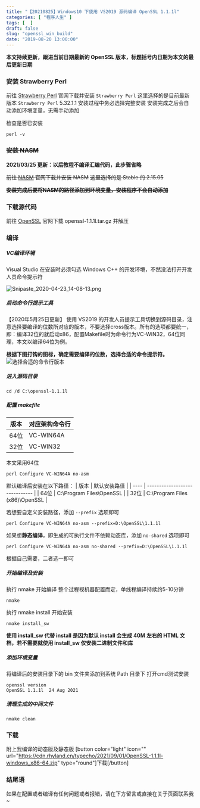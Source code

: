 ```yaml
---
title: "【20210825】Windows10 下使用 VS2019 源码编译 OpenSSL 1.1.1l"
categories: [ "程序人生" ]
tags: [  ]
draft: false
slug: "openssl_win_build"
date: "2019-08-20 13:00:00"
---
```


**本文持续更新，跟进当前日期最新的 OpenSSL 版本，标题括号内日期为本文的最后更新日期**

### 安装 Strawberry Perl

前往 [Strawberry Perl][1] 官网下载并安装 `Strawberry Perl`
这里选择的是目前最新版本 `Strawberry Perl` 5.32.1.1
安装过程中务必选择完整安装
安装完成之后会自动添加环境变量，无需手动添加

检查是否已安装
```shell
perl -v
```

### ~~安装 NASM~~
**2021/03/25 更新：以后教程不编译汇编代码，此步骤省略**

~~前往 [NASM][2] 官网下载并安装 NASM~~
~~这里选择的是 Stable 的 2.15.05~~

~~**安装完成后要将NASM的路径添加到环境变量，安装程序不会自动添加**~~

### 下载源代码
前往 [OpenSSL][3] 官网下载 openssl-1.1.1l.tar.gz 并解压

### 编译
##### VC编译环境
 Visual Studio 在安装时必须勾选 Windows C++ 的开发环境，不然没法打开开发人员命令提示符

![Snipaste_2020-04-23_14-08-13.png][4]

##### 启动命令行提示工具
【2020年5月25日更新】
 使用 VS2019 的开发人员提示工具切换到源码目录，注意选择要编译的位数所对应的版本，不要选择cross版本。所有的选项都要统一，即：编译32位的就启动x86，配置Makefile时为命令行为VC-WIN32，64位同理，本文以编译64位为例。


**根据下图打钩的图标，确定需要编译的位数，选择合适的命令提示符。**
![选择合适的命令行版本][5]

##### 进入源码目录
```shell
cd /d C:\openssl-1.1.1l
```
##### 配置 makefile

| 版本   | 对应架构命令行 |
| ----- | -------------- |
| 64位 | VC-WIN64A      |
| 32位 | VC-WIN32       |

本文采用64位
```shell
perl Configure VC-WIN64A no-asm
```

默认编译后安装在以下路径：
| 版本 | 默认安装路径             |
| ---- | ------------------------------ |
| 64位 | C:\\Program Files\\OpenSSL       |
| 32位 | C:\\Program Files (x86)\\OpenSSL |

若想要自定义安装路径，添加 `--prefix` 选项即可
```shell
perl Configure VC-WIN64A no-asm --prefix=D:\OpenSSL\1.1.1l
```

如果想**静态编译**，即生成的可执行文件不依赖动态库，添加 `no-shared` 选项即可
```shell
perl Configure VC-WIN64A no-asm no-shared --prefix=D:\OpenSSL\1.1.1l
```

根据自己需要，二者选一即可

##### 开始编译及安装
 执行 nmake 开始编译
整个过程视机器配置而定，单线程编译持续约5-10分钟
```shell
nmake
```
 执行 nmake install 开始安装
```shell
nmake install_sw
```
**使用 install_sw 代替 install 是因为默认 install 会生成 40M 左右的 HTML 文档，若不需要就使用 install_sw 仅安装二进制文件和库**

##### 添加环境变量
将编译后的安装目录下的 bin 文件夹添加到系统 Path 目录下
打开cmd测试安装
```shell
openssl version
OpenSSL 1.1.1l  24 Aug 2021
```
##### 清理生成的中间文件
```shell
nmake clean
```

### 下载

附上我编译的动态版及静态版
[button color="light" icon="" url="https://cdn.rhyland.cn/typecho/2021/09/01/OpenSSL-1.1.1l-windows_x86-64.zip" type="round"]下载[/button]

### 结尾语
如果在配置或者编译有任何问题或者报错，请在下方留言或直接在关于页面联系我~



  [1]: http://strawberryperl.com/
  [2]: https://www.nasm.us/
  [3]: https://www.openssl.org/source/
  [4]: https://cdn.rhyland.cn/usr/uploads/2020/04/504569709.png
  [5]: https://cdn.rhyland.cn/usr/uploads/2020/05/1835595688.jpg